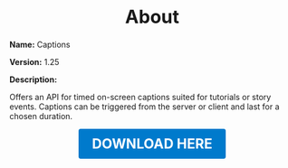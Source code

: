 <h1 style="text-align:center; font-size:2rem; font-weight:bold;">About</h1>

**Name:**
Captions

**Version:**
1.25

**Description:**

Offers an API for timed on-screen captions suited for tutorials or story events. Captions can be triggered from the server or client and last for a chosen duration.




<p align="center"><a href="https://github.com/LiliaFramework/Modules/raw/refs/heads/gh-pages/captions.zip" style="display:inline-block;padding:12px 24px;font-size:1.5rem;font-weight:bold;text-decoration:none;color:#fff;background-color:var(--md-primary-fg-color,#007acc);border-radius:4px;">DOWNLOAD HERE</a></p>